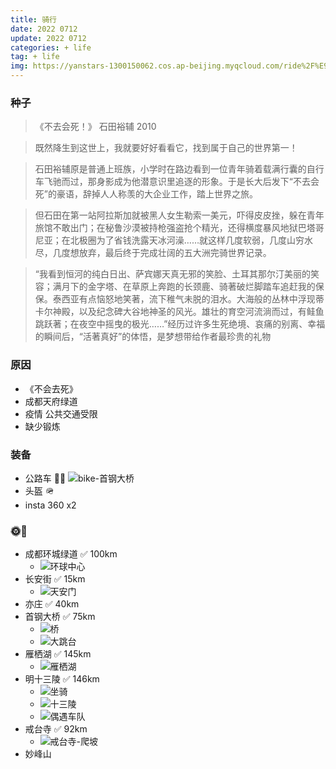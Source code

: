 ```yaml
---
title: 骑行
date: 2022 0712
update: 2022 0712
categories: + life
tag: + life
img: https://yanstars-1300150062.cos.ap-beijing.myqcloud.com/ride%2F%E9%9B%81%E6%A0%96%E6%B9%96-%E8%B7%AF%E8%BE%B9
---
```


### 种子

> 《不去会死！》 石田裕辅 2010

> 既然降生到这世上，我就要好好看看它，找到属于自己的世界第一！

> 石田裕辅原是普通上班族，小学时在路边看到一位青年骑着载满行囊的自行车飞驰而过，那身影成为他潜意识里追逐的形象。于是长大后发下“不去会死”的豪语，辞掉人人称羡的大企业工作，踏上世界之旅。

> 但石田在第一站阿拉斯加就被黑人女生勒索一美元，吓得皮皮挫，躲在青年旅馆不敢出门；在秘鲁沙漠被持枪强盗抢个精光，还得横度暴风地狱巴塔哥尼亚；在北极圈为了省钱洗露天冰河澡……就这样几度软弱，几度山穷水尽，几度想放弃，最后终于完成壮阔的五大洲完骑世界记录。

> “我看到恒河的纯白日出、萨宾娜天真无邪的笑脸、土耳其那尔汀美丽的笑容；满月下的金字塔、在草原上奔跑的长颈鹿、骑著破烂脚踏车追赶我的保保。泰西亚有点恼怒地笑著，流下稚气未脱的泪水。大海般的丛林中浮现蒂卡尔神殿，以及纪念碑大谷地神圣的风光。雄壮的育空河流淌而过，有鲑鱼跳跃著；在夜空中摇曳的极光……”经历过许多生死绝境、哀痛的别离、幸福的瞬间后，“活著真好”的体悟，是梦想带给作者最珍贵的礼物

### 原因

- 《不会去死》
- 成都天府绿道
- 疫情 公共交通受限
- 缺少锻炼

### 装备

- 公路车 🚴‍♀️ ![bike-首钢大桥](https://yanstars-1300150062.cos.ap-beijing.myqcloud.com/ride%2F%E9%A6%96%E9%92%A2%E5%A4%A7%E6%A1%A5-%E5%8D%95%E8%BD%A6)
- 头盔 🪖
- insta 360 x2

### 🌞🌛

- 成都环城绿道 ✅ 100km
  - ![环球中心](https://yanstars-1300150062.cos.ap-beijing.myqcloud.com/ride%2F%E5%A4%A9%E5%BA%9C%E8%B7%AF%E9%81%93-%E7%8E%AF%E7%90%83%E4%B8%AD%E5%BF%83)
- 长安街 ✅ 15km
  - ![天安门](https://yanstars-1300150062.cos.ap-beijing.myqcloud.com/ride%2F%E9%95%BF%E5%AE%89%E8%A1%97-%E5%A4%A9%E5%AE%89%E9%97%A8)
- 亦庄 ✅ 40km
- 首钢大桥 ✅ 75km
  - ![桥](https://yanstars-1300150062.cos.ap-beijing.myqcloud.com/ride%2F%E9%A6%96%E9%92%A2%E5%A4%A7%E6%A1%A5)
  - ![大跳台](https://yanstars-1300150062.cos.ap-beijing.myqcloud.com/ride%2F%E9%A6%96%E9%92%A2%E5%A4%A7%E8%B7%B3%E5%8F%B0)
- 雁栖湖 ✅ 145km
  - ![雁栖湖](https://yanstars-1300150062.cos.ap-beijing.myqcloud.com/ride%2F%E9%9B%81%E8%A5%BF%E6%B9%96-%E6%B8%B8%E8%88%B9)
- 明十三陵 ✅ 146km
  - ![坐骑](https://yanstars-1300150062.cos.ap-beijing.myqcloud.com/ride%2F%E5%8D%81%E4%B8%89%E9%99%B5-%E7%9F%B3%E7%A2%91-%E8%BD%A6)
  - ![十三陵](https://yanstars-1300150062.cos.ap-beijing.myqcloud.com/ride%2F%E6%98%8E%E5%8D%81%E4%B8%89%E9%99%B5-%E7%9F%B3%E7%A2%91)
  - ![偶遇车队](https://yanstars-1300150062.cos.ap-beijing.myqcloud.com/ride%2F%E6%98%8E%E5%8D%81%E4%B8%89%E9%99%B5-%E8%BD%A6%E9%98%9F)
- 戒台寺   ✅ 92km
  - ![戒台寺-爬坡](https://yanstars-1300150062.cos.ap-beijing.myqcloud.com/ride/%E6%88%92%E5%8F%B0%E5%AF%BA.jpg)
- 妙峰山
